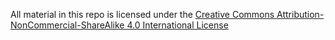 All material in this repo is licensed under the [Creative Commons Attribution-NonCommercial-ShareAlike 4.0 International License](http://creativecommons.org/licenses/by-nc-sa/4.0/)
